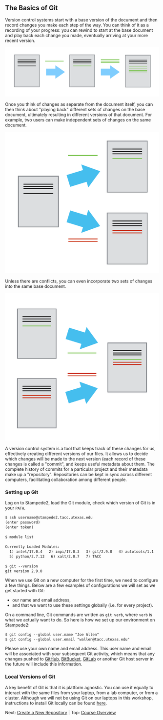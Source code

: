 ## The Basics of Git

Version control systems start with a base version of the document and
then record changes you make each step of the way. You can
think of it as a recording of your progress: you can rewind to start at the base
document and play back each change you made, eventually arriving at your
more recent version.

![Changes Are Saved Sequentially](./fig/play-changes.svg)

Once you think of changes as separate from the document itself, you
can then think about "playing back" different sets of changes on the base document, ultimately
resulting in different versions of that document. For example, two users can make independent
sets of changes on the same document.

![Different Versions Can be Saved](./fig/versions.svg)

Unless there are conflicts, you can even incorporate two sets of changes into the same base document.

![Multiple Versions Can be Merged](./fig/merge.svg)

A version control system is a tool that keeps track of these changes for us,
effectively creating different versions of our files. It allows us to
decide which changes will be made to the next version (each record of these changes is called a
"commit", and keeps useful metadata about them. The
complete history of commits for a particular project and their metadata make up
a "repository". Repositories can be kept in sync
across different computers, facilitating collaboration among different people.


### Setting up Git

Log on to Stampede2, load the Git module, check which version of Git is in your `PATH`.

```
$ ssh username@stampede2.tacc.utexas.edu
(enter password)
(enter token)

$ module list

Currently Loaded Modules:
  1) intel/17.0.4   2) impi/17.0.3   3) git/2.9.0   4) autotools/1.1
  5) python/2.7.13   6) xalt/2.0.7   7) TACC

$ git --version
git version 2.9.0
```

When we use Git on a new computer for the first time,
we need to configure a few things. Below are a few examples
of configurations we will set as we get started with Git:

 * our name and email address,
 * and that we want to use these settings globally (i.e. for every project).

On a command line, Git commands are written as `git verb`,
where `verb` is what we actually want to do. So here is how
we set up our environment on Stampede2:

```
$ git config --global user.name "Joe Allen"
$ git config --global user.email "wallen@tacc.utexas.edu"
```

Please use your own name and email address. This user name and email will be associated with your subsequent Git activity,
which means that any changes pushed to
[GitHub](https://github.com/),
[BitBucket](https://bitbucket.org/),
[GitLab](https://gitlab.com/) or
another Git host server
in the future will include this information.


### Local Versions of Git

A key benefit of Git is that it is platform agnostic. You can use it equally to interact with the same files from your laptop, from a lab computer, or from a cluster. Although we will not be using Git on our laptops in this workshop, instructions to install Git locally can be found [here](https://git-scm.com/book/en/v2/Getting-Started-Installing-Git).

Next: [Create a New Repository](reproducibility_git_03.md) | Top: [Course Overview](../index.md)
